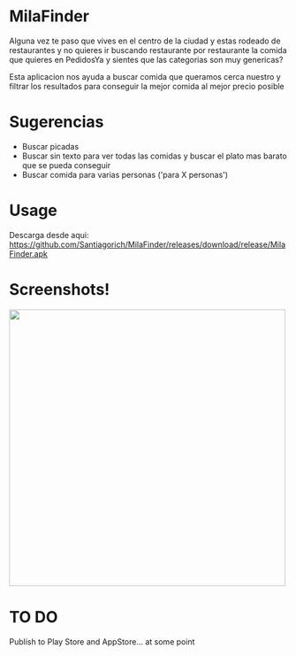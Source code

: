 # MilaFinder
Alguna vez te paso que vives en el centro de la ciudad y estas rodeado de restaurantes y no quieres ir buscando restaurante por restaurante la comida que quieres en PedidosYa y sientes que las categorias son muy genericas?

Esta aplicacion nos ayuda a buscar comida que queramos cerca nuestro y filtrar los resultados para conseguir la mejor comida al mejor precio posible

# Sugerencias
- Buscar picadas
- Buscar sin texto para ver todas las comidas y buscar el plato mas barato que se pueda conseguir
- Buscar comida para varias personas ('para X personas')

# Usage
 Descarga desde aqui: https://github.com/Santiagorich/MilaFinder/releases/download/release/MilaFinder.apk
 
# Screenshots!
<img src="https://user-images.githubusercontent.com/48382642/146652359-c59c9129-d918-4620-a208-4c24aab2ab49.png" width="500">

# TO DO
 Publish to Play Store and AppStore... at some point
